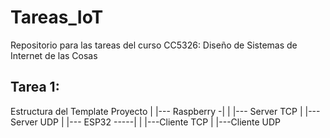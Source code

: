 # Tareas_IoT
Repositorio para las tareas del curso CC5326: Diseño de Sistemas de Internet de las Cosas


## Tarea 1:
Estructura del Template
Proyecto
|
|--- Raspberry -|
|  |--- Server TCP
|  |--- Server UDP
|
|--- ESP32 -----|
|  |---Cliente TCP
|  |---Cliente UDP
